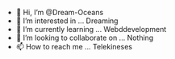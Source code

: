 - 👋 Hi, I’m @Dream-Oceans
- 👀 I’m interested in ... Dreaming
- 🌱 I’m currently learning ... Webddevelopment
- 💞️ I’m looking to collaborate on ... Nothing
- 📫 How to reach me ... Telekineses

<!---
Dream-Oceans/Dream-Oceans is a ✨ special ✨ repository because its `README.md` (this file) appears on your GitHub profile.
You can click the Preview link to take a look at your changes.
--->
